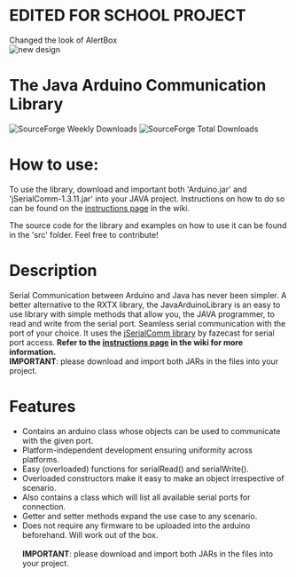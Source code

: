 # EDITED FOR SCHOOL PROJECT
Changed the look of AlertBox<br>
![new design](https://i.imgur.com/x1f857E.png)

# The Java Arduino Communication Library

![SourceForge Weekly Downloads](https://img.shields.io/badge/downloads-50%2Fweek-green.svg)
![SourceForge Total Downloads](https://img.shields.io/badge/downloads-2k%2B%2Ftotal-brightgreen.svg)

# How to use:
To use the library, download and important both 'Arduino.jar' and 'jSerialComm-1.3.11.jar' into your JAVA project. Instructions on how to do so can be found on the [instructions page](https://github.com/HirdayGupta/Java-Arduino-Communication-Library/wiki/Instructions) in the wiki. 

The source code for the library and examples on how to use it can be found in the 'src' folder. Feel free to contribute!

# Description
Serial Communication between Arduino and Java has never been simpler. A better alternative to the RXTX library, the JavaArduinoLibrary is an easy to use library with simple methods that allow you, the JAVA programmer, to read and write from the serial port. Seamless serial communication with the port of your choice. It uses the [jSerialComm library](https://github.com/Fazecast/jSerialComm)  by fazecast for serial port access. **Refer to the [instructions page](https://github.com/HirdayGupta/Java-Arduino-Communication-Library/wiki/Instructions) in the wiki for more information.** <br>
**IMPORTANT**: please download and import both JARs in the files into your project.

# Features
* Contains an arduino class whose objects can be used to communicate with the given port.<br>
* Platform-independent development ensuring uniformity across platforms. <br>
* Easy (overloaded) functions for serialRead() and serialWrite().<br>
* Overloaded constructors make it easy to make an object irrespective of scenario.<br>
* Also contains a class which will list all available serial ports for connection.<br>
* Getter and setter methods expand the use case to any scenario. <br>
* Does not require any firmware to be uploaded into the arduino beforehand. Will work out of the box.<br><br>
**IMPORTANT**: please download and import both JARs in the files into your project.
